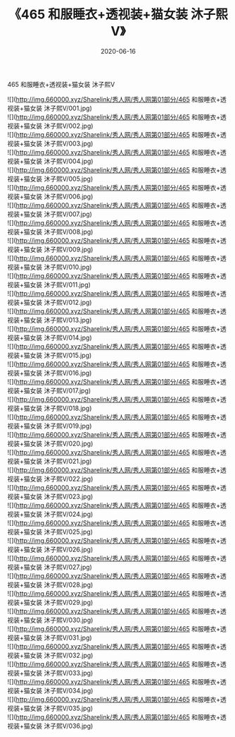 ﻿---
layout: post
title:  《465 和服睡衣+透视装+猫女装 沐子熙V》
date:   2020-06-16
img: http://img.660000.xyz/Sharelink/秀人网/秀人网第01部分/465 和服睡衣+透视装+猫女装 沐子熙V/000.jpg
categories: [美女, 清纯, 唯美]
---

465 和服睡衣+透视装+猫女装 沐子熙V

  ![](http://img.660000.xyz/Sharelink/秀人网/秀人网第01部分/465 和服睡衣+透视装+猫女装 沐子熙V/001.jpg) <br> ![](http://img.660000.xyz/Sharelink/秀人网/秀人网第01部分/465 和服睡衣+透视装+猫女装 沐子熙V/002.jpg) <br> ![](http://img.660000.xyz/Sharelink/秀人网/秀人网第01部分/465 和服睡衣+透视装+猫女装 沐子熙V/003.jpg) <br> ![](http://img.660000.xyz/Sharelink/秀人网/秀人网第01部分/465 和服睡衣+透视装+猫女装 沐子熙V/004.jpg) <br> ![](http://img.660000.xyz/Sharelink/秀人网/秀人网第01部分/465 和服睡衣+透视装+猫女装 沐子熙V/005.jpg) <br> ![](http://img.660000.xyz/Sharelink/秀人网/秀人网第01部分/465 和服睡衣+透视装+猫女装 沐子熙V/006.jpg) <br> ![](http://img.660000.xyz/Sharelink/秀人网/秀人网第01部分/465 和服睡衣+透视装+猫女装 沐子熙V/007.jpg) <br> ![](http://img.660000.xyz/Sharelink/秀人网/秀人网第01部分/465 和服睡衣+透视装+猫女装 沐子熙V/008.jpg) <br> ![](http://img.660000.xyz/Sharelink/秀人网/秀人网第01部分/465 和服睡衣+透视装+猫女装 沐子熙V/009.jpg) <br> ![](http://img.660000.xyz/Sharelink/秀人网/秀人网第01部分/465 和服睡衣+透视装+猫女装 沐子熙V/010.jpg) <br> ![](http://img.660000.xyz/Sharelink/秀人网/秀人网第01部分/465 和服睡衣+透视装+猫女装 沐子熙V/011.jpg) <br> ![](http://img.660000.xyz/Sharelink/秀人网/秀人网第01部分/465 和服睡衣+透视装+猫女装 沐子熙V/012.jpg) <br> ![](http://img.660000.xyz/Sharelink/秀人网/秀人网第01部分/465 和服睡衣+透视装+猫女装 沐子熙V/013.jpg) <br> ![](http://img.660000.xyz/Sharelink/秀人网/秀人网第01部分/465 和服睡衣+透视装+猫女装 沐子熙V/014.jpg) <br> ![](http://img.660000.xyz/Sharelink/秀人网/秀人网第01部分/465 和服睡衣+透视装+猫女装 沐子熙V/015.jpg) <br> ![](http://img.660000.xyz/Sharelink/秀人网/秀人网第01部分/465 和服睡衣+透视装+猫女装 沐子熙V/016.jpg) <br> ![](http://img.660000.xyz/Sharelink/秀人网/秀人网第01部分/465 和服睡衣+透视装+猫女装 沐子熙V/017.jpg) <br> ![](http://img.660000.xyz/Sharelink/秀人网/秀人网第01部分/465 和服睡衣+透视装+猫女装 沐子熙V/018.jpg) <br> ![](http://img.660000.xyz/Sharelink/秀人网/秀人网第01部分/465 和服睡衣+透视装+猫女装 沐子熙V/019.jpg) <br> ![](http://img.660000.xyz/Sharelink/秀人网/秀人网第01部分/465 和服睡衣+透视装+猫女装 沐子熙V/020.jpg) <br> ![](http://img.660000.xyz/Sharelink/秀人网/秀人网第01部分/465 和服睡衣+透视装+猫女装 沐子熙V/021.jpg) <br> ![](http://img.660000.xyz/Sharelink/秀人网/秀人网第01部分/465 和服睡衣+透视装+猫女装 沐子熙V/022.jpg) <br> ![](http://img.660000.xyz/Sharelink/秀人网/秀人网第01部分/465 和服睡衣+透视装+猫女装 沐子熙V/023.jpg) <br> ![](http://img.660000.xyz/Sharelink/秀人网/秀人网第01部分/465 和服睡衣+透视装+猫女装 沐子熙V/024.jpg) <br> ![](http://img.660000.xyz/Sharelink/秀人网/秀人网第01部分/465 和服睡衣+透视装+猫女装 沐子熙V/025.jpg) <br> ![](http://img.660000.xyz/Sharelink/秀人网/秀人网第01部分/465 和服睡衣+透视装+猫女装 沐子熙V/026.jpg) <br> ![](http://img.660000.xyz/Sharelink/秀人网/秀人网第01部分/465 和服睡衣+透视装+猫女装 沐子熙V/027.jpg) <br> ![](http://img.660000.xyz/Sharelink/秀人网/秀人网第01部分/465 和服睡衣+透视装+猫女装 沐子熙V/028.jpg) <br> ![](http://img.660000.xyz/Sharelink/秀人网/秀人网第01部分/465 和服睡衣+透视装+猫女装 沐子熙V/029.jpg) <br> ![](http://img.660000.xyz/Sharelink/秀人网/秀人网第01部分/465 和服睡衣+透视装+猫女装 沐子熙V/030.jpg) <br> ![](http://img.660000.xyz/Sharelink/秀人网/秀人网第01部分/465 和服睡衣+透视装+猫女装 沐子熙V/031.jpg) <br> ![](http://img.660000.xyz/Sharelink/秀人网/秀人网第01部分/465 和服睡衣+透视装+猫女装 沐子熙V/032.jpg) <br> ![](http://img.660000.xyz/Sharelink/秀人网/秀人网第01部分/465 和服睡衣+透视装+猫女装 沐子熙V/033.jpg) <br> ![](http://img.660000.xyz/Sharelink/秀人网/秀人网第01部分/465 和服睡衣+透视装+猫女装 沐子熙V/034.jpg) <br> ![](http://img.660000.xyz/Sharelink/秀人网/秀人网第01部分/465 和服睡衣+透视装+猫女装 沐子熙V/035.jpg) <br> ![](http://img.660000.xyz/Sharelink/秀人网/秀人网第01部分/465 和服睡衣+透视装+猫女装 沐子熙V/036.jpg) <br>